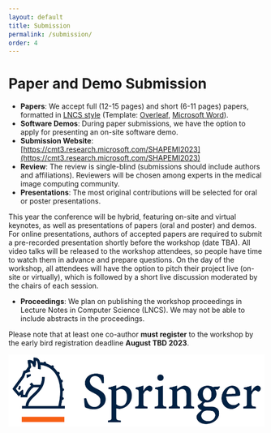 ```yaml
---
layout: default
title: Submission
permalink: /submission/
order: 4
---
```

# Paper and Demo Submission

* **Papers**: We accept full (12-15 pages) and short (6-11 pages) papers, formatted in [LNCS style](https://www.springer.com/gp/computer-science/lncs) (Template:    [Overleaf]([ftp://ftp.springernature.com/cs-proceeding/llncs/llncs2e.zip](https://www.overleaf.com/latex/templates/springer-lecture-notes-in-computer-science/kzwwpvhwnvfj)), [Microsoft Word](https://resource-cms.springernature.com/springer-cms/rest/v1/content/19238706/data/v1)).
* **Software Demos**: During paper submissions, we have the option to apply for presenting an on-site software demo.
* **Submission Website**: [https://cmt3.research.microsoft.com/SHAPEMI2023](https://cmt3.research.microsoft.com/SHAPEMI2023)
* **Review**: The review is single-blind (submissions should include authors and affiliations). Reviewers will be chosen among experts in the medical image computing community.
* **Presentations**: The most original contributions will be selected for oral or poster presentations.

This year the conference will be hybrid, featuring on-site and virtual keynotes, as well as presentations of papers (oral and poster) and demos. For online presentations, authors of accepted papers are required to submit a pre-recorded presentation shortly before the workshop (date TBA). All video talks will be released to the workshop attendees, so people have time to watch them in advance and prepare questions. On the day of the workshop, all attendees will have the option to pitch their project live (on-site or virtually), which is followed by a short live discussion moderated by the chairs of each session.

* **Proceedings**: We plan on publishing the workshop proceedings in Lecture Notes in Computer Science (LNCS). We may not be able to include abstracts in the proceedings. 

Please note that at least one co-author **must register** to the workshop by the early bird registration deadline **August TBD 2023**.

![Springer](../images/springer.png "Springer")
